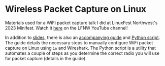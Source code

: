 # Wireless Packet Capture on Linux
Materials used for a WiFi packet capture talk I did at LinuxFest Northwest's 2023 Minifest. Watch it [here](https://www.youtube.com/watch?v=Hi-tt3Cdf0M) on the LFNW YouTube channel!

In addition to [slides](./slides.pdf), there is also an [accompanying guide](./GUIDE.md) and [Python script](./list_interfaces.py). The guide details the necessary steps to manually configure WiFi packet capture on Linux using `iw` and Wireshark. The Python script is a utility that automates a couple of steps as you determine the correct radio you will use for packet capture (details in the guide).